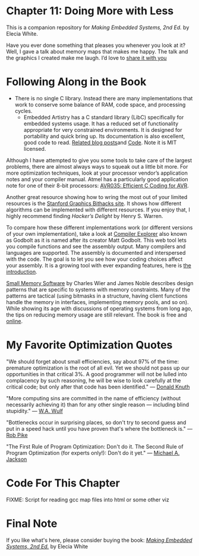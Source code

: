 # Chapter 11: Doing More with Less
This is a companion repository for _Making Embedded Systems, 2nd Ed._ by Elecia White. 


Have you ever done something that pleases you whenever you look at it? Well, I gave a talk about memory maps that makes me happy. The talk and the graphics I created make me laugh. I’d love to [share it with you](https://embedded.fm/blog/mapfiles)

# Following Along in the Book
 * There is no single C library. Instead there are many implementations that work to conserve some balance of RAM, code space, and processing cycles. 
   * Embedded Artistry has a C standard library (LibC) specifically for embedded systems usage. It has a reduced set of functionality appropriate for very constrained environments. It is designed for portability and quick bring up. Its documentation is also excellent, good code to read. [Related blog posts](https://embeddedartistry.com/blog/tag/libc/)and [Code](https://github.com/embeddedartistry/libc). Note it is MIT licensed.

Although I have attempted to give you some tools to take care of the largest problems, there are almost always ways to squeak out a little bit more. For more optimization techniques, look at your processor vendor’s application notes and your compiler manual. Atmel has a particularly good application note for one of their 8-bit processors: [AVR035: Efficient C Coding for AVR](https://ww1.microchip.com/downloads/en/Appnotes/doc1497.pdf).

Another great resource showing how to wring the most out of your limited resources is the [Stanford Graphics Bithacks site](https://graphics.stanford.edu/~seander/bithacks.html). It shows how different algorithms can be implemented with different resources. If you enjoy that, I highly recommend finding _Hacker’s Delight_ by Henry S. Warren.

To compare how these different implementations work (or different versions of your own implementation), take a look at [Compiler Explorer](https://godbolt.org/) also known as Godbolt as it is named after its creator Matt Godbolt. This web tool lets you compile functions and see the assembly output. Many compilers and languages are supported. The assembly is documented and interspersed with the code. The goal is to let you see how your coding choices affect your assembly. It is a growing tool with ever expanding features, here is [the introduction](https://github.com/compiler-explorer/compiler-explorer/blob/main/docs/WhatIsCompilerExplorer.md).

[Small Memory Software](https://smallmemory.charlesweir.com/book.html) by Charles Wier and James Noble describes design patterns that are specific to systems with memory  constraints. Many of the patterns are tactical (using bitmasks in a structure, having client functions handle the memory in interfaces, implementing memory pools, and so on). While showing its age with discussions of operating systems from long ago, the tips on reducing memory usage are still relevant. The book is free and [online](https://smallmemory.charlesweir.com/book.html).



# My Favorite Optimization Quotes
"We should forget about small efficiencies, say about 97% of the time: premature optimization is the root of all evil. Yet we should not pass up our opportunities in that critical 3%. A good programmer will not be lulled into complacency by such reasoning, he will be wise to look carefully at the critical code; but only after that code has been identified." — [Donald Knuth](http://en.wikipedia.org/wiki/Donald_Knuth)


"More computing sins are committed in the name of efficiency (without necessarily achieving it) than for any other single reason — including blind stupidity." — [W.A. Wulf](http://en.wikipedia.org/wiki/W.A._Wulf)


"Bottlenecks occur in surprising places, so don't try to second guess and put in a speed hack until you have proven that's where the bottleneck is." — [Rob Pike](http://en.wikipedia.org/wiki/Rob_Pike)


"The First Rule of Program Optimization: Don't do it. The Second Rule of Program Optimization (for experts only!): Don't do it yet." — [Michael A. Jackson](https://en.wikipedia.org/wiki/Michael_A._Jackson_(computer_scientist))


# Code For This Chapter

FIXME: Script for reading gcc map files into html or some other viz

# Final Note
If you like what's here, please consider buying the book: [_Making Embedded Systems, 2nd Ed._](https://learning.oreilly.com/library/view/making-embedded-systems/9781098151539/) by Elecia White
